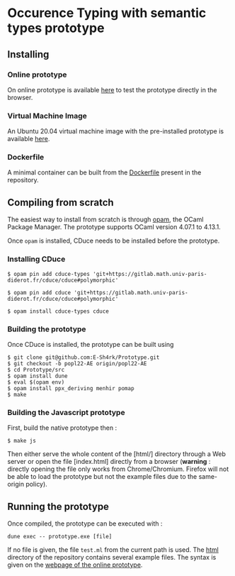 # Occurence Typing with semantic types prototype

## Installing
### Online prototype

On online prototype is available [here](https://typecaseunion.github.io/) to test the prototype directly in the browser.

### Virtual Machine Image

An Ubuntu 20.04 virtual machine image with the pre-installed prototype is available [here]().

### Dockerfile

A minimal container can be built from the [Dockerfile]() present in the repository.


## Compiling from scratch 

The easiest way to install from scratch is through [opam](https://opam.ocaml.org/), the OCaml Package Manager.
The prototype supports OCaml version 4.07.1 to 4.13.1.

Once `opam` is installed, CDuce needs to be installed before the prototype.

### Installing CDuce

```
$ opam pin add cduce-types 'git+https://gitlab.math.univ-paris-diderot.fr/cduce/cduce#polymorphic'

$ opam pin add cduce 'git+https://gitlab.math.univ-paris-diderot.fr/cduce/cduce#polymorphic'

$ opam install cduce-types cduce

```

### Building the prototype
Once CDuce is installed, the prototype can be built using

```
$ git clone git@github.com:E-Sh4rk/Prototype.git
$ git checkout -b popl22-AE origin/popl22-AE
$ cd Prototype/src
$ opam install dune
$ eval $(opam env)
$ opam install ppx_deriving menhir pomap
$ make
```

### Building the Javascript prototype

First, build the native prototype then :

```
$ make js
```

Then either serve the whole content of the [html/] directory through a Web server or open the file [index.html]
directly from a browser (**warning** : directly opening the file only works from Chrome/Chromium. Firefox will not
be able to load the prototype but not the example files due to the same-origin policy).


## Running the prototype

Once compiled, the prototype can be executed with :
```
dune exec -- prototype.exe [file]
```
If no file is given, the file `test.ml` from the current path is used. The [html]() directory of the repository contains several example files. The syntax is given on the [webpage of the online prototype](https://typecaseunion.github.io/).
